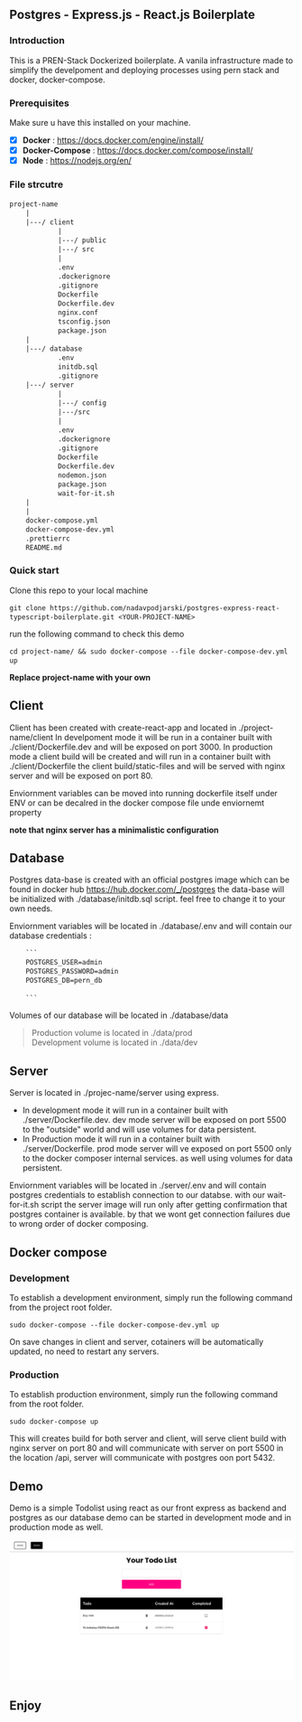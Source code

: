 ## Postgres - Express.js - React.js Boilerplate

### Introduction

This is a PREN-Stack Dockerized boilerplate.
A vanila infrastructure made to simplify the develpoment and deploying processes using pern stack and docker, docker-compose.

### Prerequisites

Make sure u have this installed on your machine.

- [x] **Docker** : https://docs.docker.com/engine/install/
- [x] **Docker-Compose** : https://docs.docker.com/compose/install/
- [x] **Node** : https://nodejs.org/en/

### File strcutre

```
project-name
    |
    |---/ client
            |
            |---/ public
            |---/ src
            |
            .env
            .dockerignore
            .gitignore
            Dockerfile
            Dockerfile.dev
            nginx.conf
            tsconfig.json
            package.json
    |
    |---/ database
            .env
            initdb.sql
            .gitignore
    |---/ server
            |
            |---/ config
            |---/src
            |
            .env
            .dockerignore
            .gitignore
            Dockerfile
            Dockerfile.dev
            nodemon.json
            package.json
            wait-for-it.sh
    |
    |
    docker-compose.yml
    docker-compose-dev.yml
    .prettierrc
    README.md
```

### Quick start

Clone this repo to your local machine

```
git clone https://github.com/nadavpodjarski/postgres-express-react-typescript-boilerplate.git <YOUR-PROJECT-NAME>
```

run the following command to check this demo

```
cd project-name/ && sudo docker-compose --file docker-compose-dev.yml up
```

**Replace project-name with your own**

## Client

Client has been created with create-react-app and located in ./project-name/client
In develpoment mode it will be run in a container built with ./client/Dockerfile.dev and will be exposed on port 3000.
In production mode a client build will be created and will run in a container built with ./client/Dockerfile the client build/static-files and will be served with nginx server and will be exposed on port 80.

Enviornment variables can be moved into running dockerfile itself under ENV or can be decalred in the docker compose file unde enviornemt property

**note that nginx server has a minimalistic configuration**

## Database

Postgres data-base is created with an official postgres image which can be found in docker hub https://hub.docker.com/_/postgres
the data-base will be initialized with ./database/initdb.sql script. feel free to change it to your own needs.

Enviornment variables will be located in ./database/.env
and will contain our database credentials :

        ```
        POSTGRES_USER=admin
        POSTGRES_PASSWORD=admin
        POSTGRES_DB=pern_db

        ```

Volumes of our database will be located in ./database/data

> Production volume is located in ./data/prod
> </br>
> Development volume is located in ./data/dev

## Server

Server is located in ./projec-name/server using express.

- In development mode it will run in a container built with ./server/Dockerfile.dev.
  dev mode server will be exposed on port 5500 to the "outside" world and will use volumes for data persistent.
- In Production mode it will run in a container built with ./server/Dockerfile.
  prod mode server will ve exposed on port 5500 only to the docker composer internal services. as well using volumes for data persistent.

Enviornment variables will be located in ./server/.env
and will contain postgres credentials to establish connection to our databse.
with our wait-for-it.sh script the server image will run only after getting confirmation that postgres container is available.
by that we wont get connection failures due to wrong order of docker composing.

## Docker compose

### Development

To establish a development environment, simply run the following command from the project root folder.

```
sudo docker-compose --file docker-compose-dev.yml up
```

On save changes in client and server, cotainers will be automatically updated, no need to restart any servers.
</br>

### Production

To establish production environment, simply run the following command from the root folder.

```
sudo docker-compose up
```

This will creates build for both server and client, will serve client build with nginx server on port 80 and will communicate with server on port 5500 in the location /api, server will communicate with postgres oon port 5432.

## Demo

Demo is a simple Todolist using react as our front express as backend and postgres as our database
demo can be started in development mode and in production mode as well.

<img src="./demo1.png" style="box-shadow 0px 10px 10px rgba(0,0,0,0.3);" />

## Enjoy
